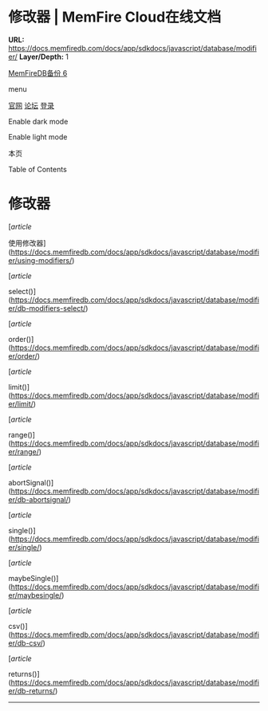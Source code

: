 # 修改器 | MemFire Cloud在线文档

**URL:** https://docs.memfiredb.com/docs/app/sdkdocs/javascript/database/modifier/
**Layer/Depth:** 1

[MemFireDB备份 6](/)

menu

[官网](https://memfiredb.com/)
[论坛](https://community.memfiredb.com/)
[登录](https://cloud.memfiredb.com/auth/login)

Enable dark mode

Enable light mode

本页

Table of Contents

# 修改器

[*article*

使用修改器](https://docs.memfiredb.com/docs/app/sdkdocs/javascript/database/modifier/using-modifiers/)

[*article*

select()](https://docs.memfiredb.com/docs/app/sdkdocs/javascript/database/modifier/db-modifiers-select/)

[*article*

order()](https://docs.memfiredb.com/docs/app/sdkdocs/javascript/database/modifier/order/)

[*article*

limit()](https://docs.memfiredb.com/docs/app/sdkdocs/javascript/database/modifier/limit/)

[*article*

range()](https://docs.memfiredb.com/docs/app/sdkdocs/javascript/database/modifier/range/)

[*article*

abortSignal()](https://docs.memfiredb.com/docs/app/sdkdocs/javascript/database/modifier/db-abortsignal/)

[*article*

single()](https://docs.memfiredb.com/docs/app/sdkdocs/javascript/database/modifier/single/)

[*article*

maybeSingle()](https://docs.memfiredb.com/docs/app/sdkdocs/javascript/database/modifier/maybesingle/)

[*article*

csv()](https://docs.memfiredb.com/docs/app/sdkdocs/javascript/database/modifier/db-csv/)

[*article*

returns()](https://docs.memfiredb.com/docs/app/sdkdocs/javascript/database/modifier/db-returns/)

---